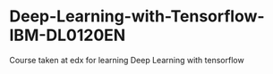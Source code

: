 # Deep-Learning-with-Tensorflow-IBM-DL0120EN
Course taken at edx for learning Deep Learning with tensorflow
